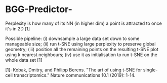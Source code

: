 # BGG-Predictor-

Perplexity is how many of its NN (in higher dim) a point is attracted to once it's in 2D [1]

Possible pipeline: 
(i) downsample a large data set down to some manageable size; 
(ii) run t-SNE using large perplexity to
preserve global geometry; 
(iii) position all the remaining points on the resulting t-SNE plot using k
nearest neighbours; 
(iv) use it as initialisation to run t-SNE on the whole data set [1]


[1]: Kobak, Dmitry, and Philipp Berens. "The art of using t-SNE for single-cell transcriptomics." Nature communications 10.1 (2019): 1-14.